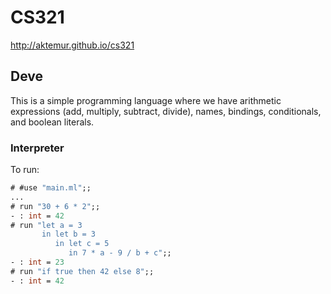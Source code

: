 # CS321

<http://aktemur.github.io/cs321>

## Deve

This is a simple programming language
where we have arithmetic expressions (add, multiply, subtract, divide),
names, bindings, conditionals, and boolean literals.

### Interpreter

To run:

```ocaml
# #use "main.ml";;
...
# run "30 + 6 * 2";;
- : int = 42
# run "let a = 3
       in let b = 3
          in let c = 5
             in 7 * a - 9 / b + c";;
- : int = 23
# run "if true then 42 else 8";;
- : int = 42
```
